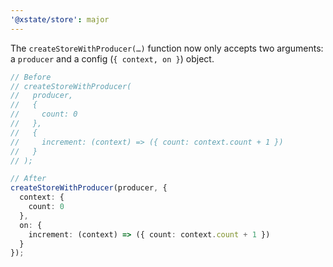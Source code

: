 ```yaml
---
'@xstate/store': major
---
```


The `createStoreWithProducer(…)` function now only accepts two arguments: a `producer` and a config (`{ context, on }`) object.

```ts
// Before
// createStoreWithProducer(
//   producer,
//   {
//     count: 0
//   },
//   {
//     increment: (context) => ({ count: context.count + 1 })
//   }
// );

// After
createStoreWithProducer(producer, {
  context: {
    count: 0
  },
  on: {
    increment: (context) => ({ count: context.count + 1 })
  }
});
```
